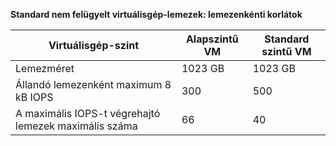 **Standard nem felügyelt virtuálisgép-lemezek: lemezenkénti korlátok**

| Virtuálisgép-szint | Alapszintű VM | Standard szintű VM |
| --- | --- | --- |
| Lemezméret |1023 GB |1023 GB |
| Állandó lemezenként maximum 8 kB IOPS |300 |500 |
| A maximális IOPS-t végrehajtó lemezek maximális száma |66 |40 |



<!--HONumber=Feb17_HO3-->


